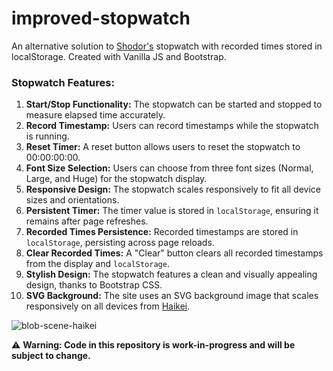 # improved-stopwatch
An alternative solution to [Shodor's](http://www.shodor.org/interactivate/activities/Stopwatch/) stopwatch with recorded times stored in localStorage. Created with Vanilla JS and Bootstrap.

### Stopwatch Features:

1. **Start/Stop Functionality:** The stopwatch can be started and stopped to measure elapsed time accurately.
2. **Record Timestamp:** Users can record timestamps while the stopwatch is running.
3. **Reset Timer:** A reset button allows users to reset the stopwatch to 00:00:00:00.
4. **Font Size Selection:** Users can choose from three font sizes (Normal, Large, and Huge) for the stopwatch display.
5. **Responsive Design:** The stopwatch scales responsively to fit all device sizes and orientations.
6. **Persistent Timer:** The timer value is stored in `localStorage`, ensuring it remains after page refreshes.
7. **Recorded Times Persistence:** Recorded timestamps are stored in `localStorage`, persisting across page reloads.
8. **Clear Recorded Times:** A "Clear" button clears all recorded timestamps from the display and `localStorage`.
9. **Stylish Design:** The stopwatch features a clean and visually appealing design, thanks to Bootstrap CSS.
10. **SVG Background:** The site uses an SVG background image that scales responsively on all devices from [Haikei](https://haikei.app/).

![blob-scene-haikei](https://github.com/lagerqvr/improved-stopwatch/assets/5682399/2583449c-0077-45b5-8557-38478e1b6efb)

:warning: **Warning: Code in this repository is work-in-progress and will be subject to change.**

